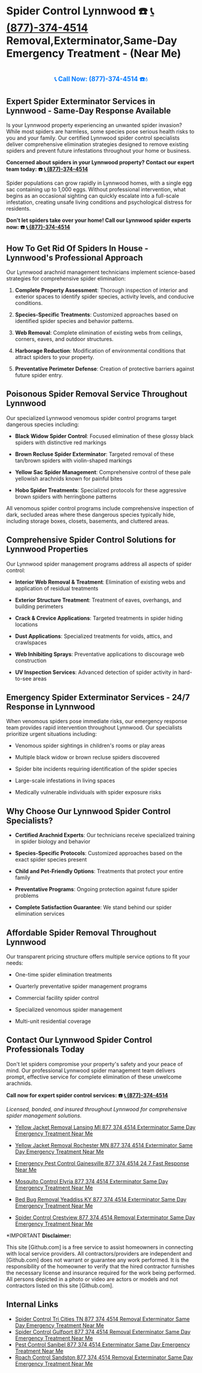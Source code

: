 # Spider Control Lynnwood ☎️ [📞 (877)-374-4514](https://pest-control-4514.netlify.app) Removal,Exterminator,Same-Day Emergency Treatment - (Near Me)
# 

<p align="center" style="font-size: 1.2em; font-weight: bold; margin: 20px 0;">
  <a href="https://pest-control-4514.netlify.app" target="_blank" style="color: #007BFF; text-decoration: none;">📞 Call Now: (877)-374-4514 ☎️💧</a>
</p>

## Expert Spider Exterminator Services in Lynnwood - Same-Day Response Available

Is your Lynnwood property experiencing an unwanted spider invasion? While most spiders are harmless, some species pose serious health risks to you and your family. Our certified Lynnwood spider control specialists deliver comprehensive elimination strategies designed to remove existing spiders and prevent future infestations throughout your home or business.

**Concerned about spiders in your Lynnwood property? Contact our expert team today: ☎️ [📞 (877)-374-4514](https://pest-control-4514.netlify.app)**

Spider populations can grow rapidly in Lynnwood homes, with a single egg sac containing up to 1,000 eggs. Without professional intervention, what begins as an occasional sighting can quickly escalate into a full-scale infestation, creating unsafe living conditions and psychological distress for residents.

**Don't let spiders take over your home! Call our Lynnwood spider experts now: ☎️ [📞 (877)-374-4514](https://pest-control-4514.netlify.app)**

## How To Get Rid Of Spiders In House - Lynnwood's Professional Approach

Our Lynnwood arachnid management technicians implement science-based strategies for comprehensive spider elimination:

1. **Complete Property Assessment**: Thorough inspection of interior and exterior spaces to identify spider species, activity levels, and conducive conditions.

2. **Species-Specific Treatments**: Customized approaches based on identified spider species and behavior patterns.

3. **Web Removal**: Complete elimination of existing webs from ceilings, corners, eaves, and outdoor structures.

4. **Harborage Reduction**: Modification of environmental conditions that attract spiders to your property.

5. **Preventative Perimeter Defense**: Creation of protective barriers against future spider entry.

## Poisonous Spider Removal Service Throughout Lynnwood

Our specialized Lynnwood venomous spider control programs target dangerous species including:

- **Black Widow Spider Control**: Focused elimination of these glossy black spiders with distinctive red markings

- **Brown Recluse Spider Exterminator**: Targeted removal of these tan/brown spiders with violin-shaped markings

- **Yellow Sac Spider Management**: Comprehensive control of these pale yellowish arachnids known for painful bites

- **Hobo Spider Treatments**: Specialized protocols for these aggressive brown spiders with herringbone patterns

All venomous spider control programs include comprehensive inspection of dark, secluded areas where these dangerous species typically hide, including storage boxes, closets, basements, and cluttered areas.

## Comprehensive Spider Control Solutions for Lynnwood Properties

Our Lynnwood spider management programs address all aspects of spider control:

- **Interior Web Removal & Treatment**: Elimination of existing webs and application of residual treatments

- **Exterior Structure Treatment**: Treatment of eaves, overhangs, and building perimeters

- **Crack & Crevice Applications**: Targeted treatments in spider hiding locations

- **Dust Applications**: Specialized treatments for voids, attics, and crawlspaces

- **Web Inhibiting Sprays**: Preventative applications to discourage web construction

- **UV Inspection Services**: Advanced detection of spider activity in hard-to-see areas

## Emergency Spider Exterminator Services - 24/7 Response in Lynnwood

When venomous spiders pose immediate risks, our emergency response team provides rapid intervention throughout Lynnwood. Our specialists prioritize urgent situations including:

- Venomous spider sightings in children's rooms or play areas

- Multiple black widow or brown recluse spiders discovered

- Spider bite incidents requiring identification of the spider species

- Large-scale infestations in living spaces

- Medically vulnerable individuals with spider exposure risks

## Why Choose Our Lynnwood Spider Control Specialists?

- **Certified Arachnid Experts**: Our technicians receive specialized training in spider biology and behavior

- **Species-Specific Protocols**: Customized approaches based on the exact spider species present

- **Child and Pet-Friendly Options**: Treatments that protect your entire family

- **Preventative Programs**: Ongoing protection against future spider problems

- **Complete Satisfaction Guarantee**: We stand behind our spider elimination services

## Affordable Spider Removal Throughout Lynnwood

Our transparent pricing structure offers multiple service options to fit your needs:

- One-time spider elimination treatments

- Quarterly preventative spider management programs

- Commercial facility spider control

- Specialized venomous spider management

- Multi-unit residential coverage

## Contact Our Lynnwood Spider Control Professionals Today

Don't let spiders compromise your property's safety and your peace of mind. Our professional Lynnwood spider management team delivers prompt, effective service for complete elimination of these unwelcome arachnids.

**Call now for expert spider control services: ☎️ [📞 (877)-374-4514](https://pest-control-4514.netlify.app)**

*Licensed, bonded, and insured throughout Lynnwood for comprehensive spider management solutions.*


- [Yellow Jacket Removal Lansing MI 877 374 4514 Exterminator Same Day Emergency Treatment Near Me](https://github.com/allyoucaneatsushiin/pest-control/blob/main/Yellow-Jacket-Removal-Lansing-MI-877-374-4514-Exterminator-Same-Day-Emergency-Treatment-Near-Me.md)
- [Yellow Jacket Removal Rochester MN 877 374 4514 Exterminator Same Day Emergency Treatment Near Me](https://github.com/allyoucaneatsushiin/pest-control/blob/main/Yellow-Jacket-Removal-Rochester-MN-877-374-4514-Exterminator-Same-Day-Emergency-Treatment-Near-Me.md)
- [Emergency Pest Control Gainesville 877 374 4514 24 7 Fast Response Near Me](https://github.com/allyoucaneatsushiin/pest-control/blob/main/Emergency-Pest-Control-Gainesville-877-374-4514-24-7-Fast-Response-Near-Me.md)


- [Mosquito Control Elyria 877 374 4514 Exterminator Same Day Emergency Treatment Near Me](https://github.com/allyoucaneatsushiin/pest-control/blob/main/Mosquito-Control-Elyria-877-374-4514-Exterminator-Same-Day-Emergency-Treatment-Near-Me.md)
- [Bed Bug Removal Yeaddiss KY 877 374 4514 Exterminator Same Day Emergency Treatment Near Me](https://github.com/allyoucaneatsushiin/pest-control/blob/main/Bed-Bug-Removal-Yeaddiss-KY-877-374-4514-Exterminator-Same-Day-Emergency-Treatment-Near-Me.md)
- [Spider Control Crestview 877 374 4514 Removal Exterminator Same Day Emergency Treatment Near Me](https://github.com/allyoucaneatsushiin/pest-control/blob/main/Spider-Control-Crestview-877-374-4514-Removal-Exterminator-Same-Day-Emergency-Treatment-Near-Me.md)


*IMPORTANT **Disclaimer:**  

This site [Github.com] is a free service to assist homeowners in connecting with local service providers. All contractors/providers are independent and [Github.com] does not warrant or guarantee any work performed. It is the responsibility of the homeowner to verify that the hired contractor furnishes the necessary license and insurance required for the work being performed. All persons depicted in a photo or video are actors or models and not contractors listed on this site [Github.com].


## Internal Links
- [Spider Control Tri Cities TN 877 374 4514 Removal Exterminator Same Day Emergency Treatment Near Me](https://github.com/allyoucaneatsushiin/pest-control/blob/main/Spider-Control-Tri-Cities-TN-877-374-4514-Removal-Exterminator-Same-Day-Emergency-Treatment-Near-Me.md)
- [Spider Control Gulfport 877 374 4514 Removal Exterminator Same Day Emergency Treatment Near Me](https://github.com/allyoucaneatsushiin/pest-control/blob/main/Spider-Control-Gulfport-877-374-4514-Removal-Exterminator-Same-Day-Emergency-Treatment-Near-Me.md)
- [Pest Control Sanibel 877 374 4514 Exterminator Same Day Emergency Treatment Near Me](https://github.com/allyoucaneatsushiin/pest-control/blob/main/Pest-Control-Sanibel-877-374-4514-Exterminator-Same-Day-Emergency-Treatment-Near-Me.md)
- [Roach Control Sandston 877 374 4514 Removal Exterminator Same Day Emergency Treatment Near Me](https://github.com/allyoucaneatsushiin/pest-control/blob/main/Roach-Control-Sandston-877-374-4514-Removal-Exterminator-Same-Day-Emergency-Treatment-Near-Me.md)
